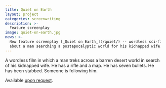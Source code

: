 ```yaml
---
title: Quiet on Earth
layout: project
categories: screenwriting
description: >-
  Feature screenplay
image: quiet-on-earth.jpg
news: >-
  New feature screenplay [_Quiet on Earth_](/quiet/) -- wordless sci-fi/art film
  about a man searching a postapocalyptic world for his kidnapped wife.
---
```


A wordless film in which a man treks across a barren desert world in search of
his kidnapped wife. He has a rifle and a map. He has seven bullets. He has been
stabbed. Someone is following him.

Available [upon request](/contact/).
